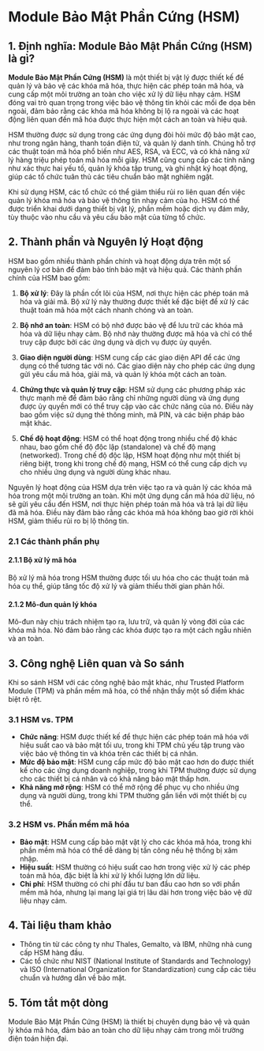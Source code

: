 # Module Bảo Mật Phần Cứng (HSM)

## 1. Định nghĩa: **Module Bảo Mật Phần Cứng (HSM)** là gì?
**Module Bảo Mật Phần Cứng (HSM)** là một thiết bị vật lý được thiết kế để quản lý và bảo vệ các khóa mã hóa, thực hiện các phép toán mã hóa, và cung cấp một môi trường an toàn cho việc xử lý dữ liệu nhạy cảm. HSM đóng vai trò quan trọng trong việc bảo vệ thông tin khỏi các mối đe dọa bên ngoài, đảm bảo rằng các khóa mã hóa không bị lộ ra ngoài và các hoạt động liên quan đến mã hóa được thực hiện một cách an toàn và hiệu quả. 

HSM thường được sử dụng trong các ứng dụng đòi hỏi mức độ bảo mật cao, như trong ngân hàng, thanh toán điện tử, và quản lý danh tính. Chúng hỗ trợ các thuật toán mã hóa phổ biến như AES, RSA, và ECC, và có khả năng xử lý hàng triệu phép toán mã hóa mỗi giây. HSM cũng cung cấp các tính năng như xác thực hai yếu tố, quản lý khóa tập trung, và ghi nhật ký hoạt động, giúp các tổ chức tuân thủ các tiêu chuẩn bảo mật nghiêm ngặt.

Khi sử dụng HSM, các tổ chức có thể giảm thiểu rủi ro liên quan đến việc quản lý khóa mã hóa và bảo vệ thông tin nhạy cảm của họ. HSM có thể được triển khai dưới dạng thiết bị vật lý, phần mềm hoặc dịch vụ đám mây, tùy thuộc vào nhu cầu và yêu cầu bảo mật của từng tổ chức.

## 2. Thành phần và Nguyên lý Hoạt động
HSM bao gồm nhiều thành phần chính và hoạt động dựa trên một số nguyên lý cơ bản để đảm bảo tính bảo mật và hiệu quả. Các thành phần chính của HSM bao gồm:

1. **Bộ xử lý**: Đây là phần cốt lõi của HSM, nơi thực hiện các phép toán mã hóa và giải mã. Bộ xử lý này thường được thiết kế đặc biệt để xử lý các thuật toán mã hóa một cách nhanh chóng và an toàn.

2. **Bộ nhớ an toàn**: HSM có bộ nhớ được bảo vệ để lưu trữ các khóa mã hóa và dữ liệu nhạy cảm. Bộ nhớ này thường được mã hóa và chỉ có thể truy cập được bởi các ứng dụng và dịch vụ được ủy quyền.

3. **Giao diện người dùng**: HSM cung cấp các giao diện API để các ứng dụng có thể tương tác với nó. Các giao diện này cho phép các ứng dụng gửi yêu cầu mã hóa, giải mã, và quản lý khóa một cách an toàn.

4. **Chứng thực và quản lý truy cập**: HSM sử dụng các phương pháp xác thực mạnh mẽ để đảm bảo rằng chỉ những người dùng và ứng dụng được ủy quyền mới có thể truy cập vào các chức năng của nó. Điều này bao gồm việc sử dụng thẻ thông minh, mã PIN, và các biện pháp bảo mật khác.

5. **Chế độ hoạt động**: HSM có thể hoạt động trong nhiều chế độ khác nhau, bao gồm chế độ độc lập (standalone) và chế độ mạng (networked). Trong chế độ độc lập, HSM hoạt động như một thiết bị riêng biệt, trong khi trong chế độ mạng, HSM có thể cung cấp dịch vụ cho nhiều ứng dụng và người dùng khác nhau.

Nguyên lý hoạt động của HSM dựa trên việc tạo ra và quản lý các khóa mã hóa trong một môi trường an toàn. Khi một ứng dụng cần mã hóa dữ liệu, nó sẽ gửi yêu cầu đến HSM, nơi thực hiện phép toán mã hóa và trả lại dữ liệu đã mã hóa. Điều này đảm bảo rằng các khóa mã hóa không bao giờ rời khỏi HSM, giảm thiểu rủi ro bị lộ thông tin.

### 2.1 Các thành phần phụ
#### 2.1.1 Bộ xử lý mã hóa
Bộ xử lý mã hóa trong HSM thường được tối ưu hóa cho các thuật toán mã hóa cụ thể, giúp tăng tốc độ xử lý và giảm thiểu thời gian phản hồi.

#### 2.1.2 Mô-đun quản lý khóa
Mô-đun này chịu trách nhiệm tạo ra, lưu trữ, và quản lý vòng đời của các khóa mã hóa. Nó đảm bảo rằng các khóa được tạo ra một cách ngẫu nhiên và an toàn.

## 3. Công nghệ Liên quan và So sánh
Khi so sánh HSM với các công nghệ bảo mật khác, như Trusted Platform Module (TPM) và phần mềm mã hóa, có thể nhận thấy một số điểm khác biệt rõ rệt.

### 3.1 HSM vs. TPM
- **Chức năng**: HSM được thiết kế để thực hiện các phép toán mã hóa với hiệu suất cao và bảo mật tối ưu, trong khi TPM chủ yếu tập trung vào việc bảo vệ thông tin và khóa trên các thiết bị cá nhân.
- **Mức độ bảo mật**: HSM cung cấp mức độ bảo mật cao hơn do được thiết kế cho các ứng dụng doanh nghiệp, trong khi TPM thường được sử dụng cho các thiết bị cá nhân và có khả năng bảo mật thấp hơn.
- **Khả năng mở rộng**: HSM có thể mở rộng để phục vụ cho nhiều ứng dụng và người dùng, trong khi TPM thường gắn liền với một thiết bị cụ thể.

### 3.2 HSM vs. Phần mềm mã hóa
- **Bảo mật**: HSM cung cấp bảo mật vật lý cho các khóa mã hóa, trong khi phần mềm mã hóa có thể dễ dàng bị tấn công nếu hệ thống bị xâm nhập.
- **Hiệu suất**: HSM thường có hiệu suất cao hơn trong việc xử lý các phép toán mã hóa, đặc biệt là khi xử lý khối lượng lớn dữ liệu.
- **Chi phí**: HSM thường có chi phí đầu tư ban đầu cao hơn so với phần mềm mã hóa, nhưng lại mang lại giá trị lâu dài hơn trong việc bảo vệ dữ liệu nhạy cảm.

## 4. Tài liệu tham khảo
- Thông tin từ các công ty như Thales, Gemalto, và IBM, những nhà cung cấp HSM hàng đầu.
- Các tổ chức như NIST (National Institute of Standards and Technology) và ISO (International Organization for Standardization) cung cấp các tiêu chuẩn và hướng dẫn về bảo mật.

## 5. Tóm tắt một dòng
Module Bảo Mật Phần Cứng (HSM) là thiết bị chuyên dụng bảo vệ và quản lý khóa mã hóa, đảm bảo an toàn cho dữ liệu nhạy cảm trong môi trường điện toán hiện đại.